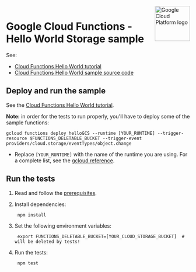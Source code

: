 <img src="https://avatars2.githubusercontent.com/u/2810941?v=3&s=96" alt="Google Cloud Platform logo" title="Google Cloud Platform" align="right" height="96" width="96"/>

# Google Cloud Functions - Hello World Storage sample

See:

* [Cloud Functions Hello World tutorial][tutorial]
* [Cloud Functions Hello World sample source code][code]

[tutorial]: https://cloud.google.com/functions/docs/quickstart
[code]: index.js

## Deploy and run the sample

See the [Cloud Functions Hello World tutorial][tutorial].

**Note:** in order for the tests to run properly, you'll have to deploy some of the sample functions:

```
gcloud functions deploy helloGCS --runtime [YOUR_RUNTIME] --trigger-resource $FUNCTIONS_DELETABLE_BUCKET --trigger-event providers/cloud.storage/eventTypes/object.change
```

* Replace `[YOUR_RUNTIME]` with the name of the runtime you are using. For a
complete list, see the [gcloud reference](https://cloud.google.com/sdk/gcloud/reference/functions/deploy#--runtime).

## Run the tests

1. Read and follow the [prerequisites](../../../README.md#prerequisites).


1. Install dependencies:

        npm install

1. Set the following environment variables:

        export FUNCTIONS_DELETABLE_BUCKET=[YOUR_CLOUD_STORAGE_BUCKET]  # will be deleted by tests!

1. Run the tests:

        npm test
